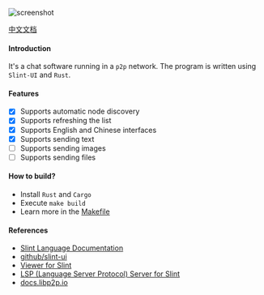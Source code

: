 ![screenshot](./screenshot/chatbox.png)

[中文文档](./README.zh-CN.md)

#### Introduction
It's a chat software running in a `p2p` network. The program is written using `Slint-UI` and `Rust`.

#### Features
- [x] Supports automatic node discovery
- [x] Supports refreshing the list
- [x] Supports English and Chinese interfaces
- [x] Supports sending text
- [ ] Supports sending images
- [ ] Supports sending files

#### How to build?
- Install `Rust` and `Cargo`
- Execute `make build`
- Learn more in the [Makefile](./Makefile)

#### References
- [Slint Language Documentation](https://slint-ui.com/releases/1.0.0/docs/slint/)
- [github/slint-ui](https://github.com/slint-ui/slint)
- [Viewer for Slint](https://github.com/slint-ui/slint/tree/master/tools/viewer)
- [LSP (Language Server Protocol) Server for Slint](https://github.com/slint-ui/slint/tree/master/tools/lsp)
- [docs.libp2p.io](https://docs.libp2p.io/concepts/introduction/overview)
